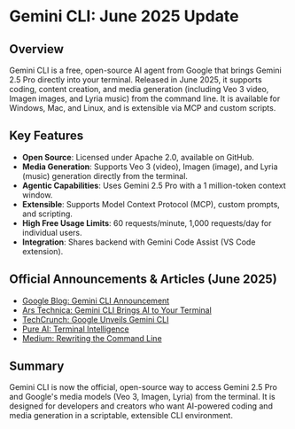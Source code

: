 # Gemini CLI: June 2025 Update

## Overview
Gemini CLI is a free, open-source AI agent from Google that brings Gemini 2.5 Pro directly into your terminal. Released in June 2025, it supports coding, content creation, and media generation (including Veo 3 video, Imagen images, and Lyria music) from the command line. It is available for Windows, Mac, and Linux, and is extensible via MCP and custom scripts.

## Key Features
- **Open Source**: Licensed under Apache 2.0, available on GitHub.
- **Media Generation**: Supports Veo 3 (video), Imagen (image), and Lyria (music) generation directly from the terminal.
- **Agentic Capabilities**: Uses Gemini 2.5 Pro with a 1 million-token context window.
- **Extensible**: Supports Model Context Protocol (MCP), custom prompts, and scripting.
- **High Free Usage Limits**: 60 requests/minute, 1,000 requests/day for individual users.
- **Integration**: Shares backend with Gemini Code Assist (VS Code extension).

## Official Announcements & Articles (June 2025)
- [Google Blog: Gemini CLI Announcement](https://blog.google/technology/developers/introducing-gemini-cli-open-source-ai-agent/)
- [Ars Technica: Gemini CLI Brings AI to Your Terminal](https://arstechnica.com/ai/2025/06/google-is-bringing-vibe-coding-to-your-terminal-with-gemini-cli/)
- [TechCrunch: Google Unveils Gemini CLI](https://techcrunch.com/2025/06/25/google-unveils-gemini-cli-an-open-source-ai-tool-for-terminals/)
- [Pure AI: Terminal Intelligence](https://pureai.com/articles/2025/06/25/gemini-cli.aspx)
- [Medium: Rewriting the Command Line](https://medium.com/data-and-beyond/rewriting-the-command-line-how-google-gemini-cli-is-turning-terminals-into-ai-powered-super-tools-01d95161bc59)

## Summary
Gemini CLI is now the official, open-source way to access Gemini 2.5 Pro and Google's media models (Veo 3, Imagen, Lyria) from the terminal. It is designed for developers and creators who want AI-powered coding and media generation in a scriptable, extensible CLI environment. 